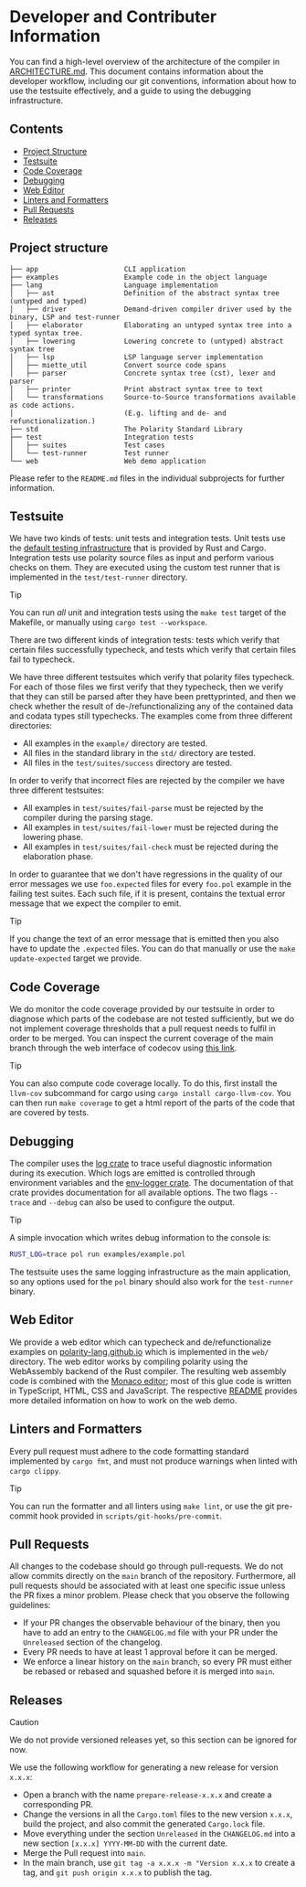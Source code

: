 # Developer and Contributer Information

You can find a high-level overview of the architecture of the compiler in [ARCHITECTURE.md](ARCHITECTURE.md).
This document contains information about the developer workflow, including our git conventions, information about how to use the testsuite effectively, and a guide to using the debugging infrastructure.

## Contents

- [Project Structure](#project-structure)
- [Testsuite](#testsuite)
- [Code Coverage](#code-coverage)
- [Debugging](#debugging)
- [Web Editor](#web-editor)
- [Linters and Formatters](#linters-and-formatters)
- [Pull Requests](#pull-requests)
- [Releases](#releases)

## Project structure

```text
├── app                     CLI application
├── examples                Example code in the object language
├── lang                    Language implementation
│   ├── ast                 Definition of the abstract syntax tree (untyped and typed)
│   ├── driver              Demand-driven compiler driver used by the binary, LSP and test-runner
│   ├── elaborator          Elaborating an untyped syntax tree into a typed syntax tree.
│   ├── lowering            Lowering concrete to (untyped) abstract syntax tree
│   ├── lsp                 LSP language server implementation
│   ├── miette_util         Convert source code spans
│   ├── parser              Concrete syntax tree (cst), lexer and parser
│   ├── printer             Print abstract syntax tree to text
│   └── transformations     Source-to-Source transformations available as code actions.
│                           (E.g. lifting and de- and refunctionalization.)
├── std                     The Polarity Standard Library
├── test                    Integration tests
│   ├── suites              Test cases
│   └── test-runner         Test runner
└── web                     Web demo application
```

Please refer to the `README.md` files in the individual subprojects for further information.

## Testsuite

We have two kinds of tests: unit tests and integration tests.
Unit tests use the [default testing infrastructure](https://doc.rust-lang.org/book/ch11-01-writing-tests.html) that is provided by Rust and Cargo.
Integration tests use polarity source files as input and perform various checks on them.
They are executed using the custom test runner that is implemented in the `test/test-runner` directory.


> [!TIP]
> You can run *all* unit and integration tests using the `make test` target of the Makefile, or manually using `cargo test --workspace`.

There are two different kinds of integration tests: tests which verify that certain files successfully typecheck, and tests which verify that certain files fail to typecheck.

We have three different testsuites which verify that polarity files typecheck.
For each of those files we first verify that they typecheck, then we verify that they can still be parsed after they have been prettyprinted, and then we check whether the result of de-/refunctionalizing any of the contained data and codata types still typechecks.
The examples come from three different directories:

- All examples in the `example/` directory are tested.
- All files in the standard library in the `std/` directory are tested.
- All files in the `test/suites/success` directory are tested.

In order to verify that incorrect files are rejected by the compiler we have three different testsuites:

- All examples in `test/suites/fail-parse` must be rejected by the compiler during the parsing stage.
- All examples in `test/suites/fail-lower` must be rejected during the lowering phase.
- All examples in `test/suites/fail-check` must be rejected during the elaboration phase.

In order to guarantee that we don't have regressions in the quality of our error messages we use `foo.expected` files for every `foo.pol` example in the failing test suites.
Each such file, if it is present, contains the textual error message that we expect the compiler to emit.

> [!TIP]
> If you change the text of an error message that is emitted then you also have to update the `.expected` files. You can do that manually or use the `make update-expected` target we provide.

## Code Coverage

We do monitor the code coverage provided by our testsuite in order to diagnose which parts of the codebase are not tested sufficiently, but we do not implement coverage thresholds that a pull request needs to fulfil in order to be merged.
You can inspect the current coverage of the main branch through the web interface of codecov using [this link](https://app.codecov.io/gh/polarity-lang/polarity).

> [!TIP]
> You can also compute code coverage locally. To do this, first install the `llvm-cov` subcommand for cargo using `cargo install cargo-llvm-cov`. You can then run `make coverage` to get a html report of the parts of the code that are covered by tests.

## Debugging

The compiler uses the [log crate](https://crates.io/crates/log) to trace useful diagnostic information during its execution.
Which logs are emitted is controlled through environment variables and the [env-logger crate](https://crates.io/crates/env_logger).
The documentation of that crate provides documentation for all available options.
The two flags `--trace` and `--debug` can also be used to configure the output.


> [!TIP]
> A simple invocation which writes debug information to the console is:
>
> ```sh
> RUST_LOG=trace pol run examples/example.pol
> ```


The testsuite uses the same logging infrastructure as the main application, so any options used for the `pol` binary should also work for the `test-runner` binary.

## Web Editor

We provide a web editor which can typecheck and de/refunctionalize examples on [polarity-lang.github.io](https://polarity-lang.github.io/) which is implemented in the `web/` directory.
The web editor works by compiling polarity using the WebAssembly backend of the Rust compiler.
The resulting web assembly code is combined with the [Monaco editor](https://microsoft.github.io/monaco-editor/); most of this glue code is written in TypeScript, HTML, CSS and JavaScript.
The respective [README](web/README.md) provides more detailed information on how to work on the web demo.

## Linters and Formatters

Every pull request must adhere to the code formatting standard implemented by `cargo fmt`, and must not produce warnings when linted with `cargo clippy`.

> [!TIP]
> You can run the formatter and all linters using `make lint`, or use the git pre-commit hook provided in `scripts/git-hooks/pre-commit`.

## Pull Requests

All changes to the codebase should go through pull-requests.
We do not allow commits directly on the `main` branch of the repository.
Furthermore, all pull requests should be associated with at least one specific issue unless the PR fixes a minor problem.
Please check that you observe the following guidelines:

- If your PR changes the observable behaviour of the binary, then you have to add an entry to the `CHANGELOG.md` file with your PR under the `Unreleased` section of the changelog.
- Every PR needs to have at least 1 approval before it can be merged.
- We enforce a linear history on the `main` branch, so every PR must either be rebased or rebased and squashed before it is merged into `main`.

## Releases

> [!CAUTION]
> We do not provide versioned releases yet, so this section can be ignored for now.

We use the following workflow for generating a new release for version `x.x.x`:

- Open a branch with the name `prepare-release-x.x.x` and create a corresponding PR.
- Change the versions in all the `Cargo.toml` files to the new version `x.x.x`, build the project, and also commit the generated `Cargo.lock` file.
- Move everything under the section `Unreleased` in the `CHANGELOG.md` into a new section `[x.x.x] YYYY-MM-DD` with the current date.
- Merge the Pull request into `main`.
- In the main branch, use `git tag -a x.x.x -m "Version x.x.x` to create a tag, and `git push origin x.x.x` to publish the tag.
